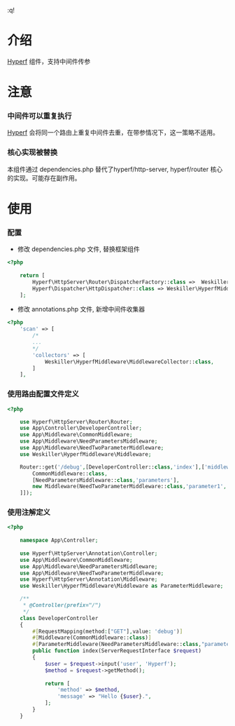 :q!
# 介绍
[Hyperf](https://github.com/hyperf/hyperf) 组件，支持中间件传参

# 注意

### 中间件可以重复执行
[Hyperf](https://github.com/hyperf/hyperf) 会将同一个路由上重复中间件去重，在带参情况下，这一策略不适用。
### 核心实现被替换
本组件通过 dependencies.php 替代了hyperf/http-server, hyperf/router 核心的实现。可能存在副作用。

# 使用

### 配置
* 修改 dependencies.php 文件, 替换框架组件
```php
<?php
    
    return [
        Hyperf\HttpServer\Router\DispatcherFactory::class =>  Weskiller\HyperfMiddleware\DispatcherFactory::class,
        Hyperf\Dispatcher\HttpDispatcher::class => Weskiller\HyperfMiddleware\HttpDispatcher::class,
    ];
```

* 修改 annotations.php 文件, 新增中间件收集器
```php
<?php
    'scan' => [
        /*
        ...
        */
        'collectors' => [
            Weskiller\HyperfMiddleware\MiddlewareCollector::class,
        ]
    ],
```
### 使用路由配置文件定义    
```php
<?php

    use Hyperf\HttpServer\Router\Router;
    use App\Controller\DeveloperController;
    use App\Middleware\CommonMiddleware;
    use App\Middleware\NeedParametersMiddleware;
    use App\Middleware\NeedTwoParameterMiddleware;
    use Weskiller\HyperfMiddleware\Middleware;

    Router::get('/debug',[DeveloperController::class,'index'],['middleware' => [
        CommonMiddleware::class,                                                        //默认
        [NeedParametersMiddleware::class,'parameters'],                                 //带参数组
        new Middleware(NeedTwoParameterMiddleware::class,'parameter1','parameter2'),    //中间件实例
    ]]);
```

### 使用注解定义
```php
<?php
    
    namespace App\Controller;
    
    use Hyperf\HttpServer\Annotation\Controller;
    use App\Middleware\CommonMiddleware;
    use App\Middleware\NeedParametersMiddleware;
    use App\Middleware\NeedTwoParameterMiddleware;
    use Hyperf\HttpServer\Annotation\Middleware;
    use Weskiller\HyperfMiddleware\Middleware as ParameterMiddleware;

    /**
     * @Controller(prefix="/")
     */
    class DeveloperController
    {
        #[RequestMapping(method:["GET"],value: 'debug')]
        #[Middleware(CommonMiddleware::class)]
        #[ParameterMiddleware(NeedParametersMiddleware::class,"parameter")] //可以和原注解混用，原注解优先级更高（先进后出）
        public function index(ServerRequestInterface $request)
        {
            $user = $request->input('user', 'Hyperf');
            $method = $request->getMethod();
    
            return [
                'method' => $method,
                'message' => "Hello {$user}.",
            ];
        }
    }
```